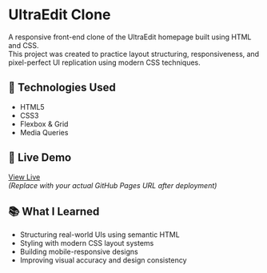 # UltraEdit Clone

A responsive front-end clone of the UltraEdit homepage built using HTML and CSS.  
This project was created to practice layout structuring, responsiveness, and pixel-perfect UI replication using modern CSS techniques.

## 🔧 Technologies Used
- HTML5  
- CSS3  
- Flexbox & Grid  
- Media Queries

## 🚀 Live Demo
[View Live](https://yourusername.github.io/ultraedit-clone/)  
*(Replace with your actual GitHub Pages URL after deployment)*

## 📚 What I Learned
- Structuring real-world UIs using semantic HTML  
- Styling with modern CSS layout systems  
- Building mobile-responsive designs  
- Improving visual accuracy and design consistency
